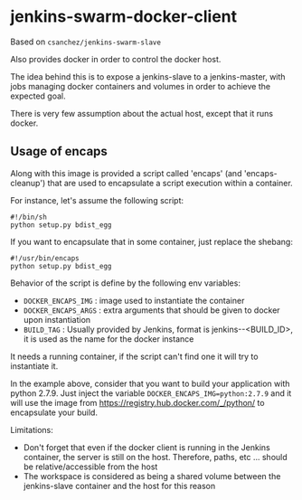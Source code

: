 jenkins-swarm-docker-client
===========================

Based on `csanchez/jenkins-swarm-slave`

Also provides docker in order to control the docker host.

The idea behind this is to expose a jenkins-slave to a jenkins-master,
with jobs managing docker containers and volumes in order to achieve the expected goal.

There is very few assumption about the actual host, except that it runs docker.

Usage of encaps
---------------

Along with this image is provided a script called 'encaps' (and 'encaps-cleanup') that are used to encapsulate a script execution within a container.

For instance, let's assume the following script:

    #!/bin/sh
    python setup.py bdist_egg

If you want to encapsulate that in some container, just replace the shebang:

    #!/usr/bin/encaps
    python setup.py bdist_egg

Behavior of the script is define by the following env variables:
 - `DOCKER_ENCAPS_IMG` : image used to instantiate the container
 - `DOCKER_ENCAPS_ARGS` : extra arguments that should be given to docker upon instantiation
 - `BUILD_TAG` : Usually provided by Jenkins, format is jenkins-<JOB>-<BUILD_ID>, it is used as the name for the docker instance

It needs a running container, if the script can't find one it will try to instantiate it.

In the example above, consider that you want to build your application with python 2.7.9.
Just inject the variable `DOCKER_ENCAPS_IMG=python:2.7.9` and it will use the image from https://registry.hub.docker.com/_/python/ to encapsulate your build.

Limitations:
 - Don't forget that even if the docker client is running in the Jenkins container, the server is still on the host.
   Therefore, paths, etc ... should be relative/accessible from the host
 - The workspace is considered as being a shared volume between the jenkins-slave container and the host for this reason
